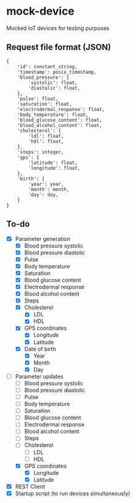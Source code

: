 # mock-device
Mocked IoT devices for testing purposes

## Request file format (JSON)
```
{
    'id': constant_string,
    'timestamp': posix_timestamp,
    'blood_pressure': {
        'systolic': float,
        'diastolic': float,
    },
    'pulse': float,
    'saturation': float,
    'electrodermal_response': float,
    'body_temperature': float,
    'blood_glucose_content': float,
    'blood_alcohol_content': float,
    'cholesterol': {
        'ldl': float,
        'hdl': float,
    },
    'steps': integer,
    'gps': {
        'latitude': float,
        'longitude': float,
    },
    'birth': {
        'year': year,
        'month': month,
        'day': day,
    }
}
```

## To-do
- [x] Parameter generation
  - [x] Blood pressure systolic
  - [x] Blood pressure diastolic
  - [x] Pulse
  - [x] Body temperature
  - [x] Saturation
  - [x] Blood glucose content
  - [x] Electrodermal response
  - [x] Blood alcohol content
  - [x] Steps
  - [x] Cholesterol
    - [x] LDL
    - [x] HDL
  - [x] GPS coordinates
    - [x] Longitude
    - [x] Latitude
  - [x] Date of birth
    - [x] Year
    - [x] Month
    - [x] Day
- [ ] Parameter updates
  - [ ] Blood pressure systolic
  - [ ] Blood pressure diastolic
  - [ ] Pulse
  - [ ] Body temperature
  - [ ] Saturation
  - [ ] Blood glucose content
  - [ ] Electrodermal response
  - [ ] Blood alcohol content
  - [ ] Steps
  - [ ] Cholesterol
    - [ ] LDL
    - [ ] HDL
  - [x] GPS coordinates
    - [x] Longitude
    - [x] Latitude
- [x] REST Client
- [x] Startup script (to run devices simultaneously)
